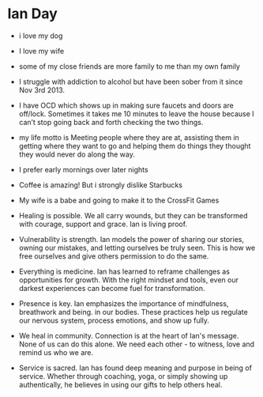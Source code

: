 # Ian Day

- i love my dog
- I love my wife
- some of my close friends are more family to me than my own family
- I struggle with addiction to alcohol but have been sober from it since Nov 3rd 2013.
- I have OCD which shows up in making sure faucets and doors are off/lock. Sometimes it takes me 10 minutes to leave the house because I can’t stop going back and forth checking the two things.
- my life motto is Meeting people where they are at, assisting them in getting where they want to go and helping them do things they thought they would never do along the way.
- I prefer early mornings over later nights
- Coffee is amazing! But i strongly dislike Starbucks
- My wife is a babe and going to make it to the CrossFit Games

- Healing is possible. We all carry wounds, but they can be transformed with courage, support and grace. Ian is living proof.
- Vulnerability is strength. Ian models the power of sharing our stories, owning our mistakes, and letting ourselves be truly seen. This is how we free ourselves and give others permission to do the same.
- Everything is medicine. Ian has learned to reframe challenges as opportunities for growth. With the right mindset and tools, even our darkest experiences can become fuel for transformation.
- Presence is key. Ian emphasizes the importance of mindfulness, breathwork and being. in our bodies. These practices help us regulate our nervous system, process emotions, and show up fully.
- We heal in community. Connection is at the heart of Ian's message. None of us can do this alone. We need each other - to witness, love and remind us who we are.
- Service is sacred. Ian has found deep meaning and purpose in being of service. Whether through coaching, yoga, or simply showing up authentically, he believes in using our gifts to help others heal.
